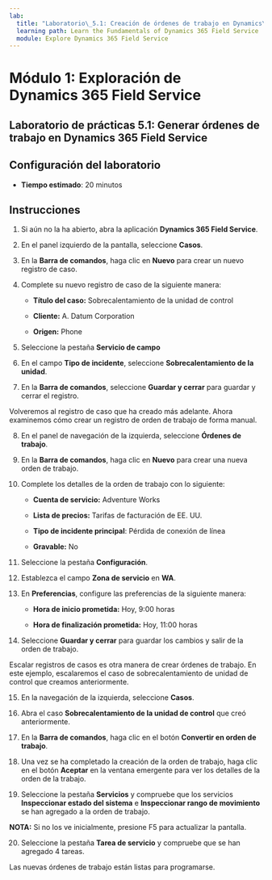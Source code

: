 ```yaml
---
lab:
  title: "Laboratorio\_5.1: Creación de órdenes de trabajo en Dynamics\_365\_Field\_Service"
  learning path: Learn the Fundamentals of Dynamics 365 Field Service
  module: Explore Dynamics 365 Field Service
---
```


Módulo 1: Exploración de Dynamics 365 Field Service
========================

## Laboratorio de prácticas 5.1: Generar órdenes de trabajo en Dynamics 365 Field Service

## Configuración del laboratorio

  - **Tiempo estimado**: 20 minutos

## Instrucciones

1. Si aún no la ha abierto, abra la aplicación **Dynamics 365 Field Service**.  

2. En el panel izquierdo de la pantalla, seleccione **Casos**.  

3. En la **Barra de comandos**, haga clic en **Nuevo** para crear un nuevo registro de caso. 

4. Complete su nuevo registro de caso de la siguiente manera: 

    - **Título del caso:** Sobrecalentamiento de la unidad de control 

    - **Cliente:** A. Datum Corporation 

    - **Origen:** Phone 

5. Seleccione la pestaña **Servicio de campo** 

6. En el campo **Tipo de incidente**, seleccione **Sobrecalentamiento de la unidad**. 

7. En la **Barra de comandos**, seleccione **Guardar y cerrar** para guardar y cerrar el registro.  

 

Volveremos al registro de caso que ha creado más adelante. Ahora examinemos cómo crear un registro de orden de trabajo de forma manual.  

 

8. En el panel de navegación de la izquierda, seleccione **Órdenes de trabajo**. 

9. En la **Barra de comandos**, haga clic en **Nuevo** para crear una nueva orden de trabajo. 

10. Complete los detalles de la orden de trabajo con lo siguiente: 

    - **Cuenta de servicio:** Adventure Works 

    - **Lista de precios:** Tarifas de facturación de EE. UU. 

    - **Tipo de incidente principal**: Pérdida de conexión de línea 

    - **Gravable:** No 

11. Seleccione la pestaña **Configuración**. 

12. Establezca el campo **Zona de servicio** en **WA**. 

13. En **Preferencias**, configure las preferencias de la siguiente manera: 

    - **Hora de inicio prometida:** Hoy, 9:00 horas 

    - **Hora de finalización prometida:** Hoy, 11:00 horas 

14. Seleccione **Guardar y cerrar** para guardar los cambios y salir de la orden de trabajo. 

 

Escalar registros de casos es otra manera de crear órdenes de trabajo. En este ejemplo, escalaremos el caso de sobrecalentamiento de unidad de control que creamos anteriormente.  

 

15. En la navegación de la izquierda, seleccione **Casos**.  

16. Abra el caso **Sobrecalentamiento de la unidad de control** que creó anteriormente.  

17. En la **Barra de comandos**, haga clic en el botón **Convertir en orden de trabajo**.  

18. Una vez se ha completado la creación de la orden de trabajo, haga clic en el botón **Aceptar** en la ventana emergente para ver los detalles de la orden de la trabajo.  

19. Seleccione la pestaña **Servicios** y compruebe que los servicios **Inspeccionar estado del sistema** e **Inspeccionar rango de movimiento** se han agregado a la orden de trabajo. 

**NOTA:** Si no los ve inicialmente, presione F5 para actualizar la pantalla.  

20. Seleccione la pestaña **Tarea de servicio** y compruebe que se han agregado 4 tareas. 

Las nuevas órdenes de trabajo están listas para programarse. 
